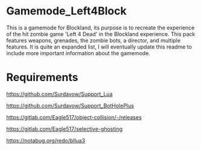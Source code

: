# Gamemode_Left4Block

This is a gamemode for Blockland, its purpose is to recreate the experience of the hit zombie game 'Left 4 Dead' in the Blockland experience. This pack features
weapons, grenades, the zombie bots, a director, and multiple features. It is quite an expanded list, I will eventually update this readme to include more important information
about the gamemode. 

# Requirements

https://github.com/Surdavow/Support_Lua

https://github.com/Surdavow/Support_BotHolePlus

https://gitlab.com/Eagle517/object-collision/-/releases

https://gitlab.com/Eagle517/selective-ghosting

https://notabug.org/redo/bllua3
